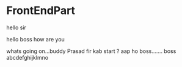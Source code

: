 # FrontEndPart
hello sir

hello boss
how are you

whats going on...buddy
Prasad
fir kab start ? aap ho boss....... boss
abcdefghijklmno